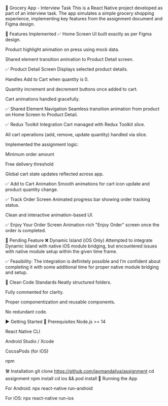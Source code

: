 🛒 Grocery App - Interview Task
This is a React Native project developed as part of an interview task. The app simulates a simple grocery shopping experience, implementing key features from the assignment document and Figma design.

📱 Features Implemented
✅ Home Screen
UI built exactly as per Figma design.

Product highlight animation on press using mock data.

Shared element transition animation to Product Detail screen.

✅ Product Detail Screen
Displays selected product details.

Handles Add to Cart when quantity is 0.

Quantity increment and decrement buttons once added to cart.

Cart animations handled gracefully.

✅ Shared Element Navigation
Seamless transition animation from product on Home Screen to Product Detail.

✅ Redux Toolkit Integration
Cart managed with Redux Toolkit slice.

All cart operations (add, remove, update quantity) handled via slice.

Implemented the assignment logic:

Minimum order amount

Free delivery threshold

Global cart state updates reflected across app.

✅ Add to Cart Animation
Smooth animations for cart icon update and product quantity change.

✅ Track Order Screen
Animated progress bar showing order tracking status.

Clean and interactive animation-based UI.

✅ Enjoy Your Order Screen
Animation-rich "Enjoy Order" screen once the order is completed.

🚧 Pending Feature
❌ Dynamic Island (iOS Only)
Attempted to integrate Dynamic Island with native iOS module bridging, but encountered issues with native module setup within the given time frame.

✅ Feasibility: The integration is definitely possible and I’m confident about completing it with some additional time for proper native module bridging and setup.

📁 Clean Code Standards
Neatly structured folders.

Fully commented for clarity.

Proper componentization and reusable components.

No redundant code.

▶️ Getting Started
🔧 Prerequisites
Node.js >= 14

React Native CLI

Android Studio / Xcode

CocoaPods (for iOS)

npm

🛠️ Installation
git clone https://github.com/jaymandaliya/assignment
cd assignment
npm install
cd ios && pod install
🚀 Running the App

For Android:
npx react-native run-android

For iOS:
npx react-native run-ios
